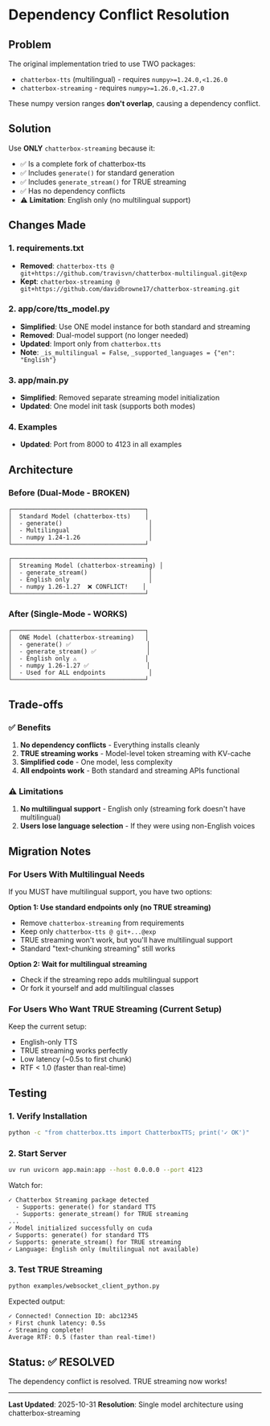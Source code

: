 # Dependency Conflict Resolution

## Problem

The original implementation tried to use TWO packages:
- `chatterbox-tts` (multilingual) - requires `numpy>=1.24.0,<1.26.0`
- `chatterbox-streaming` - requires `numpy>=1.26.0,<1.27.0`

These numpy version ranges **don't overlap**, causing a dependency conflict.

## Solution

Use **ONLY** `chatterbox-streaming` because it:
- ✅ Is a complete fork of chatterbox-tts
- ✅ Includes `generate()` for standard generation
- ✅ Includes `generate_stream()` for TRUE streaming
- ✅ Has no dependency conflicts
- ⚠️ **Limitation**: English only (no multilingual support)

## Changes Made

### 1. requirements.txt
- **Removed**: `chatterbox-tts @ git+https://github.com/travisvn/chatterbox-multilingual.git@exp`
- **Kept**: `chatterbox-streaming @ git+https://github.com/davidbrowne17/chatterbox-streaming.git`

### 2. app/core/tts_model.py
- **Simplified**: Use ONE model instance for both standard and streaming
- **Removed**: Dual-model support (no longer needed)
- **Updated**: Import only from `chatterbox.tts`
- **Note**: `_is_multilingual = False`, `_supported_languages = {"en": "English"}`

### 3. app/main.py
- **Simplified**: Removed separate streaming model initialization
- **Updated**: One model init task (supports both modes)

### 4. Examples
- **Updated**: Port from 8000 to 4123 in all examples

## Architecture

### Before (Dual-Mode - BROKEN)
```
┌─────────────────────────────────────┐
│  Standard Model (chatterbox-tts)    │
│  - generate()                        │
│  - Multilingual                      │
│  - numpy 1.24-1.26                   │
└─────────────────────────────────────┘

┌─────────────────────────────────────┐
│  Streaming Model (chatterbox-streaming) │
│  - generate_stream()                 │
│  - English only                      │
│  - numpy 1.26-1.27  ❌ CONFLICT!    │
└─────────────────────────────────────┘
```

### After (Single-Mode - WORKS)
```
┌─────────────────────────────────────┐
│  ONE Model (chatterbox-streaming)   │
│  - generate() ✅                     │
│  - generate_stream() ✅              │
│  - English only ⚠️                   │
│  - numpy 1.26-1.27 ✅                │
│  - Used for ALL endpoints            │
└─────────────────────────────────────┘
```

## Trade-offs

### ✅ Benefits
1. **No dependency conflicts** - Everything installs cleanly
2. **TRUE streaming works** - Model-level token streaming with KV-cache
3. **Simplified code** - One model, less complexity
4. **All endpoints work** - Both standard and streaming APIs functional

### ⚠️ Limitations
1. **No multilingual support** - English only (streaming fork doesn't have multilingual)
2. **Users lose language selection** - If they were using non-English voices

## Migration Notes

### For Users With Multilingual Needs

If you MUST have multilingual support, you have two options:

**Option 1: Use standard endpoints only (no TRUE streaming)**
- Remove `chatterbox-streaming` from requirements
- Keep only `chatterbox-tts @ git+...@exp`
- TRUE streaming won't work, but you'll have multilingual support
- Standard "text-chunking streaming" still works

**Option 2: Wait for multilingual streaming**
- Check if the streaming repo adds multilingual support
- Or fork it yourself and add multilingual classes

### For Users Who Want TRUE Streaming (Current Setup)

Keep the current setup:
- English-only TTS
- TRUE streaming works perfectly
- Low latency (~0.5s to first chunk)
- RTF < 1.0 (faster than real-time)

## Testing

### 1. Verify Installation
```bash
python -c "from chatterbox.tts import ChatterboxTTS; print('✓ OK')"
```

### 2. Start Server
```bash
uv run uvicorn app.main:app --host 0.0.0.0 --port 4123
```

Watch for:
```
✓ Chatterbox Streaming package detected
  - Supports: generate() for standard TTS
  - Supports: generate_stream() for TRUE streaming
...
✓ Model initialized successfully on cuda
✓ Supports: generate() for standard TTS
✓ Supports: generate_stream() for TRUE streaming
✓ Language: English only (multilingual not available)
```

### 3. Test TRUE Streaming
```bash
python examples/websocket_client_python.py
```

Expected output:
```
✓ Connected! Connection ID: abc12345
⚡ First chunk latency: 0.5s
✓ Streaming complete!
Average RTF: 0.5 (faster than real-time!)
```

## Status: ✅ RESOLVED

The dependency conflict is resolved. TRUE streaming now works!

---

**Last Updated**: 2025-10-31
**Resolution**: Single model architecture using chatterbox-streaming
